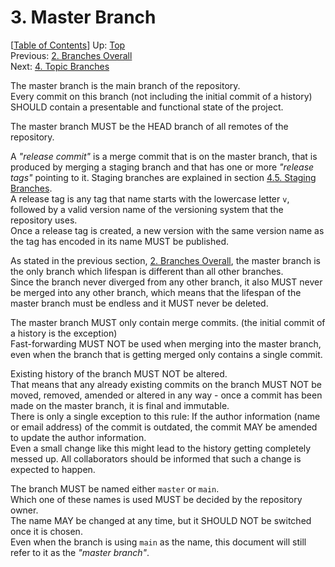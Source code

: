 # 3. Master Branch #

\[[Table of Contents](index.md#table-of-contents)\]
Up: [Top](index.md)  
Previous: [2. Branches Overall](branches-overall.md)  
Next: [4. Topic Branches](topic-branches.md)

The master branch is the main branch of the repository.  
Every commit on this branch (not including the initial commit of a history) SHOULD contain a presentable and functional
state of the project.

The master branch MUST be the HEAD branch of all remotes of the repository.

A _"release commit"_ is a merge commit that is on the master branch, that is produced by merging a staging branch
and that has one or more _"release tags"_ pointing to it.
Staging branches are explained in section [4.5. Staging Branches](topic-branches/staging.md).  
A release tag is any tag that name starts with the lowercase letter `v`, followed by a valid version name of
the versioning system that the repository uses.  
Once a release tag is created, a new version with the same version name as the tag has encoded in its name MUST be
published.

As stated in the previous section, [2. Branches Overall](branches-overall.md), the master branch is the only branch
which lifespan is different than all other branches.  
Since the branch never diverged from any other branch, it also MUST never be merged into any other branch, which means
that the lifespan of the master branch must be endless and it MUST never be deleted.

The master branch MUST only contain merge commits. (the initial commit of a history is the exception)  
Fast-forwarding MUST NOT be used when merging into the master branch, even when the branch that is getting merged only
contains a single commit.

Existing history of the branch MUST NOT be altered.  
That means that any already existing commits on the branch MUST NOT be moved, removed, amended or altered in any way -
once a commit has been made on the master branch, it is final and immutable.  
There is only a single exception to this rule: If the author information (name or email address) of the commit is
outdated, the commit MAY be amended to update the author information.  
Even a small change like this might lead to the history getting completely messed up.
All collaborators should be informed that such a change is expected to happen.

The branch MUST be named either `master` or `main`.  
Which one of these names is used MUST be decided by the repository owner.  
The name MAY be changed at any time, but it SHOULD NOT be switched once it is chosen.  
Even when the branch is using `main` as the name, this document will still refer to it as the _"master branch"_.
